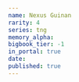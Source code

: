 ```yaml
---
name: Nexus Guinan
rarity: 4
series: tng
memory_alpha:
bigbook_tier: -1
in_portal: true
date:
published: true
---
```



